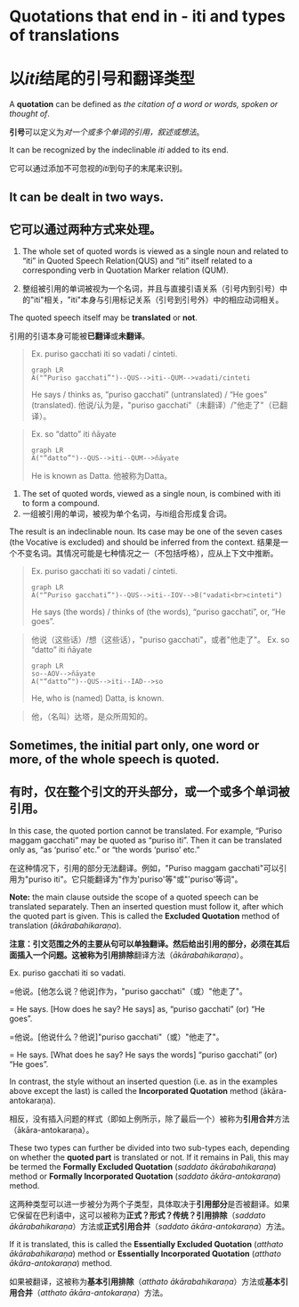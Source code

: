 # Quotations that end in - iti and types of translations
# 以*iti*结尾的引号和翻译类型

A **quotation** can be defined as *the citation of a word or words, spoken or thought of*.

**引号**可以定义为*对一个或多个单词的引用，叙述或想法*。

It can be recognized by the indeclinable *iti* added to its end.

它可以通过添加不可忽视的*iti*到句子的末尾来识别。

## It can be dealt in two ways.

## 它可以通过两种方式来处理。

1. The whole set of quoted words is viewed as a single noun and related to “iti” in Quoted Speech Relation(QUS) and “iti” itself related to a corresponding verb in Quotation Marker relation (QUM).

1. 整组被引用的单词被视为一个名词，并且与直接引语关系（引号内到引号）中的"iti"相关，"iti"本身与引用标记关系（引号到引号外）中的相应动词相关。

The quoted speech itself may be **translated** or
**not**.

引用的引语本身可能被**已翻译**或**未翻译**。

>Ex. puriso gacchati iti so vadati / cinteti.
>```mermaid
>graph LR
>A("“Puriso gacchati”")--QUS-->iti--QUM-->vadati/cinteti
>```
>He says / thinks as, “puriso gacchati” (untranslated) / “He goes” (translated).
>他说/认为是，"puriso gacchati"（未翻译）/"他走了"（已翻译）。

>Ex. so “datto” iti ñāyate
>```mermaid
>graph LR
>A("“datto”")--QUS-->iti--QUM-->ñāyate
>```
>He is known as Datta.
>他被称为Datta。

1. The set of quoted words, viewed as a single noun, is combined with iti to form a compound.
1. 一组被引用的单词，被视为单个名词，与iti组合形成复合词。

The result is an indeclinable noun. Its case may be one of the seven cases (the Vocative is excluded) and should be inferred from the context.
结果是一个不变名词。其情况可能是七种情况之一（不包括呼格），应从上下文中推断。

>Ex. puriso gacchati iti so vadati / cinteti.
>```mermaid
>graph LR
>A("“Puriso gacchati”")--QUS-->iti--IOV-->B("vadati<br>cinteti")
>```
>He says (the words) / thinks of (the words), “puriso gacchati”, or, “He goes”.

>他说（这些话）/想（这些话），"puriso gacchati"，或者"他走了"。
>Ex. so “datto” iti ñāyate
>```mermaid
>graph LR
>so--AOV-->ñāyate
>A("“datto”")--QUS-->iti--IAD-->so
>```
>He, who is (named) Datta, is known.

>他，（名叫）达塔，是众所周知的。

## Sometimes, the initial part only, one word or more, of the whole speech is quoted.
## 有时，仅在整个引文的开头部分，或一个或多个单词被引用。
In this case, the quoted portion cannot be translated. 
For example, “Puriso maggam gacchati” may be quoted as “puriso iti”.
Then it can be translated only as, “as ‘puriso’ etc.” or “the words ‘puriso’ etc.”

在这种情况下，引用的部分无法翻译。例如，"Puriso maggam gacchati"可以引用为"puriso iti"。它只能翻译为"作为'puriso'等"或"'puriso'等词"。

**Note:** the main clause outside the scope of a quoted speech can be translated separately.
Then an inserted question must follow it, after which the quoted part is given.
This is called the **Excluded Quotation** method of translation (*ākārabahikaraṇa*).

**注意：**引文范围之外的主要从句可以单独翻译。然后给出引用的部分，必须在其后面插入一个问题。这被称为**引用排除**翻译方法（*ākārabahikaraṇa*）。

Ex. puriso gacchati iti so vadati.

=他说。[他怎么说？他说]作为，"puriso gacchati"（或）"他走了"。

= He says. [How does he say? He says] as, “puriso gacchati” (or) “He goes”.

=他说。[他说什么？他说]"puriso gacchati"（或）"他走了"。

= He says. [What does he say? He says the words] “puriso gacchati” (or) “He goes”.

In contrast, the style without an inserted question (i.e. as in the examples above
except the last) is called the **Incorporated Quotation** method (ākāra-antokaraṇa).

相反，没有插入问题的样式（即如上例所示，除了最后一个）被称为**引用合并**方法（ākāra-antokaraṇa）。

These two types can further be divided into two sub-types each, depending on whether the **quoted part** is translated or not.
If it remains in Pali, this may be termed the **Formally Excluded Quotation** (*saddato ākārabahikaraṇa*) method or **Formally Incorporated Quotation** (*saddato ākāra-antokaraṇa*) method.

这两种类型可以进一步被分为两个子类型，具体取决于**引用部分**是否被翻译。如果它保留在巴利语中，这可以被称为**正式？形式？传统？引用排除**（*saddato ākārabahikaraṇa*）方法或**正式引用合并**（*saddato ākāra-antokaraṇa*）方法。

If it is translated, this is called the **Essentially Excluded Quotation** (*atthato
ākārabahikaraṇa*) method or **Essentially Incorporated Quotation** (*atthato ākāra-antokaraṇa*) method.

如果被翻译，这被称为**基本引用排除**（*atthato ākārabahikaraṇa*）方法或**基本引用合并**（*atthato ākāra-antokaraṇa*）方法。